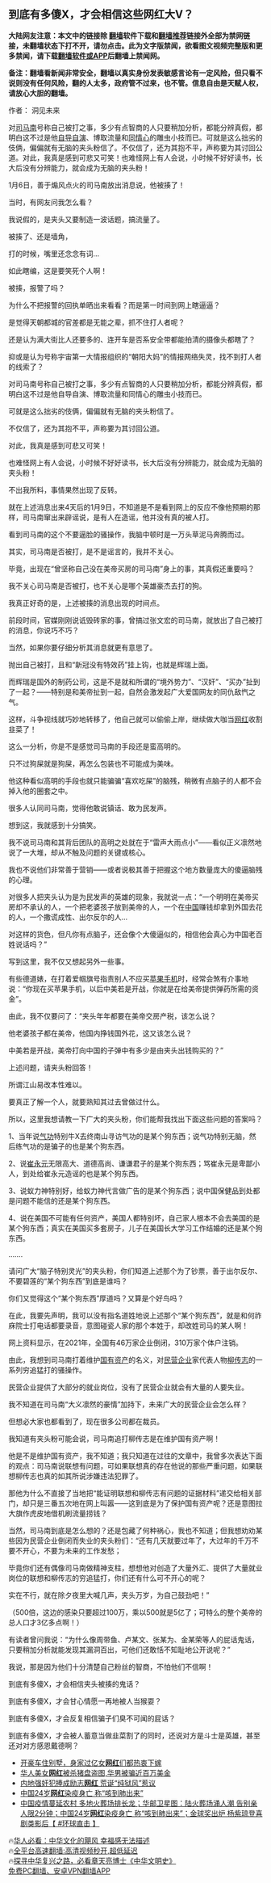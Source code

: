  <!-- 面包屑导航 --> <h2>到底有多傻X，才会相信这些网红大V？</h2> <p class="notice"><b>大陆网友注意：本文中的链接除 <a href="https://github.com/bannedbook/fanqiang" >翻墙</a>软件下载和<a href="https://github.com/killgcd/justmysocks/blob/master/README.md">翻墙推荐</a>链接外全部为禁网链接，未翻墙状态下打不开，请勿点击。此为文字版禁闻，欲看图文视频完整版和更多禁闻，请下载<a href="https://github.com/bannedbook/fanqiang">翻墙软件或APP</a>后翻墙上禁闻网。</p><p>备注：翻墙看新闻非常安全，翻墙以真实身份发表敏感言论有一定风险，但只看不说则没有任何风险，翻的人太多，政府管不过来，也不管。信息自由是天赋人权，请放心大胆的翻墙。</b></p>  <div class="entry"> <p>作者： 洞见未来</p> <p id="summary">对<a href="https://www.bannedbook.org/bnews/tag/%e5%8f%b8%e9%a9%ac%e5%8d%97/" class="st_tag internal_tag" rel="tag" title="标签 司马南 下的日志">司马南</a>号称自己被打之事，多少有点智商的人只要稍加分析，都能分辨真假，都明白这不过是他<a href="https://www.bannedbook.org/bnews/tag/%E8%87%AA%E5%AF%BC%E8%87%AA%E6%BC%94/" class="st_tag internal_tag" rel="tag" title="标签 自导自演 下的日志">自导自演</a>、博取流量和<a href="https://www.bannedbook.org/bnews/tag/%E5%90%8C%E6%83%85%E5%BF%83/" class="st_tag internal_tag" rel="tag" title="标签 同情心 下的日志">同情心</a>的雕虫小技而已。可就是这么拙劣的伎俩，偏偏就有无脑的夹头粉信了。不仅信了，还为其抱不平，声称要为其讨回公道。对此，我真是感到可悲又可笑！也难怪网上有人会说，小时候不好好读书，长大后没有分辨能力，就会成为无脑的夹头粉！</p> <p id="conimg">1月6日，善于煽风点火的司马南放出消息说，他被揍了！</p> <p>当时，有网友问我怎么看？</p> <p>我说假的，是夹头又要制造一波话题，搞流量了。</p> <p>被揍了、还是墙角，</p> <p>打的时候，嘴里还念念有词&#8230;</p> <p>如此瞎编，这是要笑死个人啊！</p> <p>被揍，报警了吗？</p> <p>为什么不把报警的回执单晒出来看看？而是第一时间到网上瞎逼逼？</p> <p>是觉得天朝都城的官差都是无能之辈，抓不住打人者呢？</p> <p>还是认为满大街比人还要多的、连开车是否系安全带都能拍清的摄像头都瞎了？</p> <p>抑或是认为号称宇宙第一大情报组织的“朝阳大妈”的情报网络失灵，找不到打人者的线索了？</p> <p>对司马南号称自己被打之事，多少有点智商的人只要稍加分析，都能分辨真假，都明白这不过是他自导自演、博取流量和同情心的雕虫小技而已。</p> <p>可就是这么拙劣的伎俩，偏偏就有无脑的夹头粉信了。</p> <p>不仅信了，还为其抱不平，声称要为其讨回公道。</p> <p>对此，我真是感到可悲又可笑！</p> <p>也难怪网上有人会说，小时候不好好读书，长大后没有分辨能力，就会成为无脑的夹头粉！</p> <p>不出我所料，事情果然出现了反转。</p>  <p>就在上述消息出来4天后的1月9日，不知道是不是看到网上的反应不像他预期的那样，司马南窜出来辟谣说，是有人在造谣，他并没有真的被人打。</p> <p>看到司马南的这个不要逼脸的骚操作，我脑中顿时是一万头草泥马奔腾而过。</p> <p>其实，司马南是否被打，是不是谣言的，我并不关心。</p> <p>毕竟，出现在“曾坚称自己没在美帝买房的司马南”身上的事，其真假还重要吗？</p> <p>我不关心司马南是否被打，也不关心是哪个英雄豪杰去打的狗。</p> <p>我真正好奇的是，上述被揍的消息出现的时间点。</p> <p>前段时间，官媒刚刚说诋毁砖家的事，曾搞过张文宏的司马南，就放出了自己被打的消息，你说巧不巧？</p> <p>当然，如果你要仔细分析其消息就更有意思了。</p> <p>抛出自己被打，且和“新冠没有特效药”挂上钩，也就是辉瑞上面。</p> <p>而辉瑞是国外的制药公司，这是不是就和所谓的“境外势力”、“汉奸”、“买办”扯到了一起？——特别是和美帝扯到一起，自然会激发起广大爱国网友的同仇敌忾之气。</p> <p>这样，斗争视线就巧妙地转移了，他自己就可以偷偷上岸，继续做大咖当<a href="https://www.bannedbook.org/bnews/tag/%e7%bd%91%e7%ba%a2/" class="st_tag internal_tag" rel="tag" title="标签 网红 下的日志">网红</a>收割韭菜了！</p> <p>这么一分析，你是不是感觉司马南的手段还是蛮高明的。</p> <p>只不过狗屎就是狗屎，再怎么包装也不可能成为美味。</p> <p>他这种看似高明的手段也就只能骗骗“喜欢吃屎”的脑残，稍微有点脑子的人都不会掉入他的圈套之中。</p> <p>很多人认同司马南，觉得他敢说镇话、敢为民发声。</p> <p>想到这，我就感到十分搞笑。</p> <p>我不说司马南和其背后团队的高明之处就在于“雷声大雨点小”——看似正义凛然地说了一大堆，却从不触及问题的关键或核心。</p> <p>我也不说他们非常善于营销——或者说极其善于把握这个地方数量庞大的傻逼脑残的心理。</p> <p>对很多人把夹头认为是为民发声的英雄的现象，我就说一点：“一个明明在美帝买房却不承认的人，一个把老婆孩子放到美帝的人，一个在<span class='wp_keywordlink_affiliate'><a href="https://www.bannedbook.org/" title="中国" target="_blank">中国</a></span>赚钱却拿到外国去花的人，一个撒谎成性、出尔反尔的人&#8230;</p>  <p>对这样的货色，但凡你有点脑子，还会像个大傻逼似的，相信他会真心为中国老百姓说话吗？”</p> <p>写到这里，我不仅又想起另外一些事。</p> <p>有些德道婊，在打着爱帼旗号指责别人不应买<a href="https://www.bannedbook.org/bnews/tag/%e8%8b%b9%e6%9e%9c%e6%89%8b%e6%9c%ba/" class="st_tag internal_tag" rel="tag" title="标签 苹果手机 下的日志">苹果手机</a>时，经常会煞有介事地说：“你现在买苹果手机，以后中美若是开战，你就是在给美帝提供弹药所需的资金”。</p> <p>由此，我不仅要问了：“夹头年年都要在美帝交房产税，该怎么说？</p> <p>他老婆孩子都在美帝，他国内挣钱国外花，这又该怎么说？</p> <p>中美若是开战，美帝打向中国的子弹中有多少是由夹头出钱购买的？”</p> <p>上述问题，请夹头粉回答！</p> <p>所谓江山易改本性难以。</p> <p>要真正了解一个人，就要熟知其过去曾做过什么。</p> <p>所以，这里我想请教一下广大的夹头粉，你们能帮我找出下面这些问题的答案吗？</p> <p>1、当年说<span class='wp_keywordlink'><a href="https://www.qi-gong.me/" title="气功修炼网" target="_blank">气功</a></span>特别牛X去终南山寻访气功的是某个狗东西；说气功特别无脑，然后练气功的是骗子的也是某个狗东西。</p> <p>2、说<a href="https://www.bannedbook.org/bnews/tag/%e5%b4%94%e6%b0%b8%e5%85%83/" class="st_tag internal_tag" rel="tag" title="标签 崔永元 下的日志">崔永元</a>无限高大、道德高尚、谦谦君子的是某个狗东西；骂崔永元是卑鄙小人，到处给崔永元造谣的也是某个狗东西。</p> <p>3、说蚁力神特别好，给蚁力神代言做广告的是某个狗东西；说中国保健品到处都是问题不能信的还是某个狗东西。</p> <p>4、说在美国不可能有任何资产，美国人都特别坏，自己家人根本不会去美国的是某个狗东西；真实在美国买多套房子，儿子在美国长大学习工作结婚的还是某个狗东西。</p> <p>&#8230;&#8230;.</p> <p>请问广大“脑子特别灵光”的夹头粉，你们知道上述那个为了钞票，善于出尔反尔、不要碧莲的“某个狗东西”到底是谁吗？</p> <p>你们又觉得这个“某个狗东西”厚道吗？又算是个好鸟吗？</p> <p>在此，我要先声明，我可以没有指名道姓地说上述那个“某个狗东西”，就是和何祚庥院士打电话都要录音，意图碰瓷人家的那个本姓于，却改姓司马的某人啊！</p> <p>网上资料显示，在2021年，全国有46万家企业倒闭，310万家个体户注销。</p>  <p>由此，我想到司马南打着维护<a href="https://www.bannedbook.org/bnews/tag/%E5%9B%BD%E6%9C%89%E8%B5%84%E4%BA%A7/" class="st_tag internal_tag" rel="tag" title="标签 国有资产 下的日志">国有资产</a>的名义，对<a href="https://www.bannedbook.org/bnews/tag/%E6%B0%91%E8%90%A5%E4%BC%81%E4%B8%9A/" class="st_tag internal_tag" rel="tag" title="标签 民营企业 下的日志">民营企业</a>家代表人物<a href="https://www.bannedbook.org/bnews/tag/%e6%9f%b3%e4%bc%a0%e5%bf%97/" class="st_tag internal_tag" rel="tag" title="标签 柳传志 下的日志">柳传志</a>的一系列穷追猛打的骚操作。</p> <p>民营企业提供了大部分的就业岗位，没有了民营企业就会有大量的人要失业。</p> <p>我不知道在司马南“大义凛然的豪情”加持下，未来广大的民营企业会怎么样？</p> <p>但想必大家也都看到了，现在很多公司都在裁员。</p> <p>我知道有夹头粉可能会说，司马南追打柳传志是在维护国有资产啊！</p> <p>他是不是维护国有资产，我不知道；我只知道在过往的文章中，我曾多次表达下面的观点：司马南说联想有问题，可如果联想真的存在他说的那些严重问题，如果联想柳传志也真的如其所说涉嫌违法犯罪了。</p> <p>那他为什么不直接了当地把“能证明联想和柳传志有问题的证据材料”递交给相关部门，却只是三番五次地在网上叫嚣——这到底是为了保护国有资产呢？还是意图拉大旗作虎皮地借机刷流量捞钱？</p> <p>当然，司马南到底是怎么想的？还是包藏了何种祸心，我也不知道；但我想劝劝某些因为民营企业倒闭而失业的夹头粉们：“还有几天就要过年了，大过年的千万不要不开心，不要为未来的工作发愁；</p> <p>毕竟你们还有偶像司马南做精神支柱，想想他对创造了大量外汇、提供了大量就业岗位的联想和柳传志的穷追猛打，你们还有什么可不开心的呢？</p> <p>实在不行，就在除夕夜里大喊几声，夹头万岁，为自己鼓劲吧！”</p> <p>（500倍，这边的感染只要超过100万，乘以500就是5亿了；可特么的整个美帝的总人口才3亿多点啊！）</p> <p>有读者曾问我说：“为什么像周带鱼、卢某文、张某为、金某荣等人的屁话鬼话，只要稍加分析就能发现其漏洞百出，可他们还敢恬不知耻地公开说呢？”</p> <p>我说，那是因为他们十分清楚自己粉丝的智商，不怕他们不信啊！</p> <p>到底有多傻X，才会相信夹头被揍的鬼话？</p> <p>到底有多傻X，才会甘心情愿一再地被人当猴耍？</p> <p>到底有多傻X，才会反复相信骗子们臭不可闻的屁话？</p> <p>到底有多傻X，才会被人蓄意当做韭菜割了的同时，还说对方是斗士是英雄，甚至还对对方感恩戴德啊？</p> <!--<div id="taboola-mid-1"></div>--><ul class='op-related-articles' title='相关阅读'> <li><a href='https://www.bannedbook.org/bnews/yule/20230114/1836365.html' target='_blank'>开豪车住别墅，身家过亿女<b>网红</b>们都热衷下嫁</a></li> <li><a href='https://www.bannedbook.org/bnews/cnnews/20230114/1836363.html' target='_blank'>华人美女<b>网红</b>被杀猪盘盗图,华男被骗近百万美金</a></li> <li><a href='https://www.bannedbook.org/bnews/cbnews/20230113/1835792.html' target='_blank'>内地强奸犯捧成励志<b>网红</b> 荒诞“纯狱风”惹议</a></li> <li><a href='https://www.bannedbook.org/bnews/bannedvideo/20230112/1835356.html' target='_blank'>中国24岁<b>网红</b>染疫身亡 称“咳到肺出来”</a></li> <li><a href='https://www.bannedbook.org/bnews/bannedvideo/20230111/1835100.html' target='_blank'>中国疫情蔓延农村 多地火葬场排长龙；华邮卫星图：陆火葬场涌人潮 告别亲人限2分钟；中国24岁<b>网红</b>染疫身亡 称“咳到肺出来”；金球奖出炉  杨紫琼登喜剧类影后【 #环球直击 】</a></li> </ul> <p class="texttj"> 🔥<a href="https://www.bannedbook.org/bnews/comments/20220220/1694796.html" target="_blank">华人必看：中华文化的飓风 幸福感无法描述</a><br/> 🔥<a href="https://github.com/bannedbook/fanqiang/wiki/V2ray%E6%9C%BA%E5%9C%BA" target="_blank">全平台高速翻墙:高清视频秒开,超低延迟</a><br/> 🔥<a href="https://www.bannedbook.org/bnews/comments/20220808/1768773.html" target="_blank">探寻中华复兴之路，必看章天亮博士《中华文明史》</a><br/> <a href="https://github.com/bannedbook/fanqiang/wiki/%E7%A6%81%E9%97%BB%E7%BD%91%E5%AE%89%E5%8D%93%E7%BF%BB%E5%A2%99%E6%96%B0%E9%97%BBAPP" target="_blank">免费PC翻墙、安卓VPN翻墙APP</a><br/> </p><p class="src-info">　 </p> <a name='sharetosocial'></a> <div style="margin-bottom:5px;padding-bottom:5px;clear:both"> <div id="archive-pix-1" class="banner-ads"> <!-- AuctionX Display platform tag START --> <div id="27602x728x90x621x_ADSLOT1" clicktrack="%%CLICK_URL_ESC%%"></div>  <!-- AuctionX Display platform tag END --> </div> <div id="archive-pix-2" class="banner-ads"> <!-- AuctionX Display platform tag START --> <div id="27556x300x250x621x_ADSLOT1" clicktrack="%%CLICK_URL_ESC%%" style="margin:0 auto;text-align:center"></div>  <!-- AuctionX Display platform tag END --> </div> </div>  <div id="archive-pix-1" class="banner-ads"> <!-- AuctionX Display platform tag START --> <div id="27603x728x90x621x_ADSLOT1" clicktrack="%%CLICK_URL_ESC%%"></div>  <!-- AuctionX Display platform tag END --> </div> </div><!--END ENTRY--> 